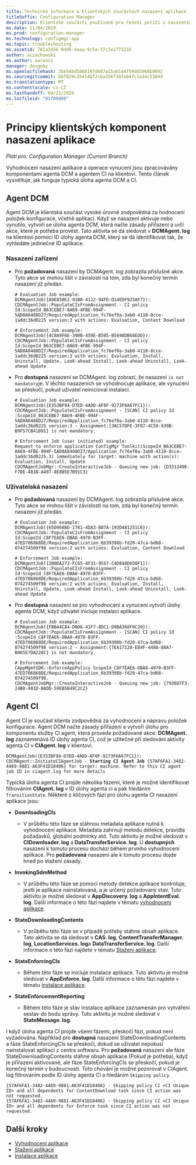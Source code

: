 ```yaml
---
title: Technické informace o klientských součástech nasazení aplikace
titleSuffix: Configuration Manager
description: Klientské součásti používané pro řešení potíží s nasazením aplikace v Configuration Manager.
ms.date: 11/04/2019
ms.prod: configuration-manager
ms.technology: configmgr-app
ms.topic: troubleshooting
ms.assetid: 701a3456-9dd6-4aaa-9c5a-37c1e1773216
author: aczechowski
ms.author: aaroncz
manager: dougeby
ms.openlocfilehash: 35b54bd5868197d607a15ab1d4759d03968b9892
ms.sourcegitcommit: bbf820c35414bf2cba356f30fe047c1a34c5384d
ms.translationtype: MT
ms.contentlocale: cs-CZ
ms.lasthandoff: 04/21/2020
ms.locfileid: "81709800"
---
```

# <a name="understanding-application-deployment-client-components"></a>Principy klientských komponent nasazení aplikace

*Platí pro: Configuration Manager (Current Branch)*

Vyhodnocení nasazení aplikace a operace vynucení jsou zpracovávány komponentami agenta DCM a agentem CI na klientovi. Tento článek vysvětluje, jak funguje typická úloha agenta DCM a CI.

## <a name="dcm-agent"></a>Agent DCM

Agent DCM je klientská součást vysoké úrovně zodpovědná za hodnocení položek konfigurace, včetně aplikací. Když se nasazení aktivuje nebo vynutilo, vytvoří se úloha agenta DCM, která načte zásady přiřazení a určí akce, které je potřeba provést. Tato aktivita se dá sledovat v **DCMAgent. log** na klientovi pomocí ID úlohy agenta DCM, který se dá identifikovat tak, že vyhledáte jedinečné ID aplikace.

### <a name="device-deployments"></a>Nasazení zařízení

- Pro **požadovaná** nasazení by DCMAgent. log zobrazila příslušné akce. Tyto akce se mohou lišit v závislosti na tom, zda byl konečný termín nasazení již předán.

    ```text
    # Evaluation Job example:
    DCMAgentJob({A9E850E2-91B0-4122-94FD-D14EDF925AF7}): CDCMAgentJob::PopulateCIsFromAssignment - CI policy Id:ScopeId_B63CEBE7-8A69-4FBE-994F-5AD0A8488D27/RequiredApplication_fc76ef0a-3ab0-4110-8cce-1addc36d0225 version:3 with actions: Evaluation, Content Download

    # Enforcement Job example:
    DCMAgentJob({4C8A9F6E-390B-450E-B505-B5698DB68EDD}): CDCMAgentJob::PopulateCIsFromAssignment - CI policy Id:ScopeId_B63CEBE7-8A69-4FBE-994F-5AD0A8488D27/RequiredApplication_fc76ef0a-3ab0-4110-8cce-1addc36d0225 version:3 with actions: Evaluation, Install, Uninstall, Update, Look-ahead Install, Look-ahead Uninstall, Look-ahead Update
    ```

- Pro **dostupná** nasazení se DCMAgent. log zobrazí, že nasazení `is not mandatory`je. V těchto nasazeních se vyhodnocuje aplikace, ale vynucení se přeskočí, pokud uživatel neinicioval instalaci.

    ```text
    # Evaluation Job example:
    DCMAgentJob({E353BF94-D7ED-4ADD-AF0F-9273F6A67FC1}): CDCMAgentJob::PopulateCIsFromAssignment - [SCAN] CI policy Id :ScopeId_B63CEBE7-8A69-4FBE-994F-5AD0A8488D27/RequiredApplication_fc76ef0a-3ab0-4110-8cce-1addc36d0225 version:3 - Assignment:{3AC57DFE-3F87-4C59-930B-B9F57CB41B91} is not mandatory.

    # Enforcement Job (user initiated) example:
    Request to enforce application ConfigMgr Toolkit(ScopeId_B63CEBE7-8A69-4FBE-994F-5AD0A8488D27/Application_fc76ef0a-3ab0-4110-8cce-1addc36d0225.3) immediately for target: machine with action(s): Evaluation, Install, Update
    CDCMAgentJobMgr::CreateInteractiveJob - Queuing new job: {D331249E-F7DE-481B-A497-8E8B5E7B91C3}

    ```

### <a name="user-deployments"></a>Uživatelská nasazení

- Pro **požadovaná** nasazení by DCMAgent. log zobrazila příslušné akce. Tyto akce se mohou lišit v závislosti na tom, zda byl konečný termín nasazení již předán.

    ```text
    # Evaluation Job example:
    DCMAgentJob({65D9688D-1781-4DA3-B07A-193D481251C6}): CDCMAgentJob::PopulateCIsFromAssignment - CI policy Id:ScopeId_C8F7EAE6-DBA8-4970-B3FF-47ED706868DE/RequiredApplication_6b39398b-fd20-47ca-bd68-074274509f98 version:2 with actions: Evaluation, Content Download

    # Enforcement Job example:
    DCMAgentJob({2B0DA272-FC65-4F31-9557-C4D840D650F1}): CDCMAgentJob::PopulateCIsFromAssignment - CI policy Id:ScopeId_C8F7EAE6-DBA8-4970-B3FF-47ED706868DE/RequiredApplication_6b39398b-fd20-47ca-bd68-074274509f98 version:2 with actions: Evaluation, Install, Uninstall, Update, Look-ahead Install, Look-ahead Uninstall, Look-ahead Update
    ```

- Pro **dostupná** nasazení se pro vyhodnocení a vynucení vytvoří úlohy agenta DCM, když uživatel iniciuje instalaci aplikace.

    ```text
    # Evaluation Job example:
    DCMAgentJob({FBB44C84-DB06-41F7-8DC1-D9BA368F0C20}): CDCMAgentJob::PopulateCIsFromAssignment - [SCAN] CI policy Id :ScopeId_C8F7EAE6-DBA8-4970-B3FF-47ED706868DE/RequiredApplication_6b39398b-fd20-47ca-bd68-074274509f98 version:2 - Assignment:{7EA17128-EB4F-448A-88A7-B865E7DA228C} is not mandatory.

    # Enforcement Job example:
    CAppMgmtSDK::EnforceAppPolicy ScopeId_C8F7EAE6-DBA8-4970-B3FF-47ED706868DE/RequiredApplication_6b39398b-fd20-47ca-bd68-074274509f98.
    CDCMAgentJobMgr::CreateInteractiveJob - Queuing new job: {7936D7F3-24B0-401D-BADD-59EB5B49C2C2}
    ```

## <a name="ci-agent"></a>Agent CI

Agent CI je součást klienta zodpovědná za vyhodnocení a nápravu položek konfigurace. Agent DCM načte zásady přiřazení a vytvoří úlohu pro komponentu služby CI agent, která provede požadované akce. **DCMAgent. log** zaznamenává ID úlohy agenta CI, což je užitečné při sledování aktivity agenta CI v **CIAgent. log** v klientovi.

<pre><code class="lang-text">DCMAgentJob({E353BF94-D7ED-4ADD-AF0F-9273F6A67FC1}): CDCMAgent::InitiateCIAgentJob - <b>Starting CI Agent Job</b> {57AF6FA1-3482-4469-9881-A63F41D18406} for target: machine. Refer to this CI agent job ID in ciagent.log for more details
</code></pre>

Typická úloha agenta CI projde několika fázemi, které je možné identifikovat filtrováním **CIAgent. log** v ID úlohy agenta ci a pak hledáním `TransitionState`. Některé z klíčových fází pro úlohu agenta CI nasazení aplikace jsou:

- **DownloadingCIs**
  - V průběhu této fáze se stáhnou metadata aplikace nutná k vyhodnocení aplikace. Metadata zahrnují metodu detekce, pravidla požadavků, globální podmínky atd. Tuto aktivitu je možné sledovat v **CIDownloader. log** a **DataTransferService. log**. U **dostupných** nasazení k tomuto procesu dochází během prvního vyhodnocení aplikace. Pro **požadovaná** nasazení ale k tomuto procesu dojde hned po stažení zásady.

- **InvokingSdmMethod**
  - V průběhu této fáze se pomocí metody detekce aplikace kontroluje, jestli je aplikace nainstalovaná, a je určený požadovaný stav. Tuto aktivitu je možné sledovat v **AppDiscovery. log** a **AppIntentEval. log**. Další informace o této fázi najdete v tématu [vyhodnocení aplikace](deployment-evaluation-technical-reference.md).

- **StateDownloadingContents**
  - V průběhu této fáze se v případě potřeby stáhne obsah aplikace. Tato aktivita se dá sledovat v **CAS. log**, **ContentTransferManager. log**, **LocationServices. log**a **DataTransferService. log**. Další informace o této fázi najdete v tématu [Stažení aplikace](deployment-download-technical-reference.md).

- **StateEnforcingCIs**
  - Během této fáze se iniciuje instalace aplikace. Tuto aktivitu je možné sledovat v **AppEnforce. log**. Další informace o této fázi najdete v tématu [instalace aplikace](deployment-install-technical-reference.md).

- **StateEnforcementReporting**
  - Během této fáze je stav instalace aplikace zaznamenán pro vytváření sestav do bodu správy. Tuto aktivitu je možné sledovat v **StateMessage. log**.

I když úloha agenta CI projde všemi fázemi, přeskočí fázi, pokud není vyžadována. Například pro **dostupná** nasazení StateDownloadingContents a fáze StateEnforcingCIs se přeskočí, dokud se uživatel nepokusí nainstalovat aplikaci z centra softwaru. Pro **požadovaná** nasazení ale fáze StateDownloadingContents stáhne obsah aplikace (Pokud je potřeba), když je přiřazení aktivované, ale fáze StateEnforcingCIs se přeskočí, pokud je konečný termín v budoucnosti. Toto chování je možné pozorovat v CIAgent. log filtrováním podle ID úlohy agenta CI a hledáním `Skipping policy`.

```text
{57AF6FA1-3482-4469-9881-A63F41D18406} - Skipping policy CI <CI Unique ID> and all dependents for ContentDownload task since CI action was not requested.
{57AF6FA1-3482-4469-9881-A63F41D18406} - Skipping policy CI <CI Unique ID> and all dependents for Enforce task since CI action was not requested.
```

## <a name="next-steps"></a>Další kroky

- [Vyhodnocení aplikace](deployment-evaluation-technical-reference.md)
- [Stažení aplikace](deployment-download-technical-reference.md)
- [Instalace aplikace](deployment-install-technical-reference.md)
